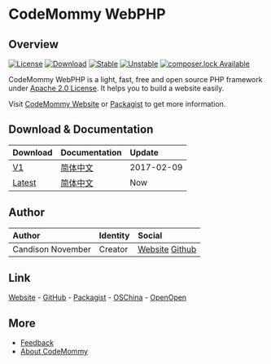 # CodeMommy WebPHP

## Overview

[![License](https://poser.pugx.org/CodeMommy/WebPHP/license?format=flat-square)](LICENSE)
[![Download](https://poser.pugx.org/CodeMommy/WebPHP/downloads?format=flat-square)](https://packagist.org/packages/CodeMommy/WebPHP)
[![Stable](https://poser.pugx.org/CodeMommy/WebPHP/version?format=flat-square)](https://packagist.org/packages/CodeMommy/WebPHP)
[![Unstable](https://poser.pugx.org/CodeMommy/WebPHP/v/unstable?format=flat-square)](https://packagist.org/packages/CodeMommy/WebPHP)
[![composer.lock Available](https://poser.pugx.org/CodeMommy/WebPHP/composerlock?format=flat-square)](https://packagist.org/packages/CodeMommy/WebPHP)

CodeMommy WebPHP is a light, fast, free and open source PHP framework under [Apache 2.0 License](LICENSE). It helps you to build a website easily.

Visit [CodeMommy Website](http://www.codemommy.com) or [Packagist](https://packagist.org/packages/CodeMommy/WebPHP) to get more information.

## Download & Documentation

| Download | Documentation | Update |
| :------- | :------------ | :----- |
| [V1](https://github.com/CodeMommy/WebPHP/releases/tag/1.1.0)    | [简体中文](system/documentation/1/SimplifiedChinese.md) | 2017-02-09 |
| [Latest](https://github.com/CodeMommy/WebPHP/archive/master.zip) | [简体中文](system/documentation/1/SimplifiedChinese.md) | Now |

## Author

| Author            | Identity | Social |
| :---------------- | :------- | :----- |
| Candison November | Creator  | [Website](http://www.kandisheng.com/) [Github](https://github.com/KanDisheng) |

## Link

[Website](http://www.CodeMommy.com) - [GitHub](https://github.com/CodeMommy/WebPHP) - [Packagist](https://packagist.org/packages/CodeMommy/WebPHP) - [OSChina](http://www.oschina.net/p/luckyphp) - [OpenOpen](http://www.open-open.com/lib/view/open1450851176558.html)

## More

- [Feedback](https://github.com/CodeMommy/WebPHP/issues)
- [About CodeMommy](https://github.com/CodeMommy/CodeMommy)